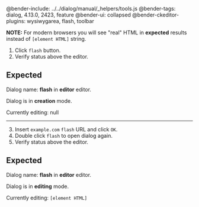 @bender-include: ../../dialog/manual/_helpers/tools.js
@bender-tags: dialog, 4.13.0, 2423, feature
@bender-ui: collapsed
@bender-ckeditor-plugins: wysiwygarea, flash, toolbar

**NOTE:** For modern browsers you will see "real" HTML in **expected** results instead of `[element HTML]` string.

1. Click `flash` button.
2. Verify status above the editor.

## Expected

Dialog name: **flash** in **editor** editor.

Dialog is in **creation** mode.

Currently editing: null

---

3. Insert `example.com` `flash` URL and click `OK`.
4. Double click `flash` to open dialog again.
5. Verify status above the editor.

## Expected

Dialog name: **flash** in **editor** editor.

Dialog is in **editing** mode.

Currently editing: `[element HTML]`
